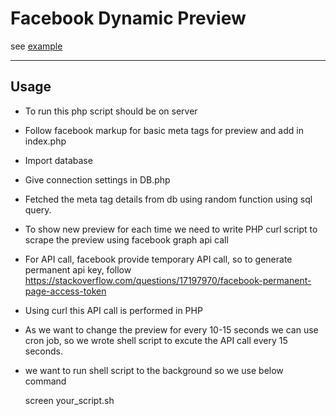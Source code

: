 # Facebook Dynamic Preview
see [example](https://m.facebook.com/story.php?story_fbid=311058639319135&id=306456763112656)

----
## Usage
* To run this php script should be on server
* Follow facebook markup for basic meta tags for preview and add in index.php
* Import database
* Give connection settings in DB.php
* Fetched the meta tag details from db using random function using sql query.
* To show new preview for each time we need to write PHP curl script to scrape the preview using facebook graph api call
* For API call, facebook provide temporary API call, so to generate permanent api key, follow https://stackoverflow.com/questions/17197970/facebook-permanent-page-access-token
* Using curl this API call is performed in PHP
* As we want to change the preview for every 10-15 seconds we can use cron job, so we wrote shell script to excute the API call every 15 seconds.
* we want to run shell script to the background so we use below command

    screen your_script.sh
